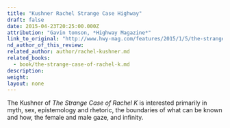 ```yaml
---
title: "Kushner Rachel Strange Case Highway"
draft: false
date: 2015-04-23T20:25:00.000Z
attribution: "Gavin tomson, *Highway Magazine*"
link_to_original: "http://www.hwy-mag.com/features/2015/1/5/the-strange-case-of-rachel-k"
nd_author_of_this_review:
related_author: author/rachel-kushner.md
related_books:
  - book/the-strange-case-of-rachel-k.md
description:
weight:
layout: none
---
```

The Kushner of *The Strange Case of Rachel K* is interested primarily in myth, sex, epistemology and rhetoric, the boundaries of what can be known and how, the female and male gaze, and infinity.

